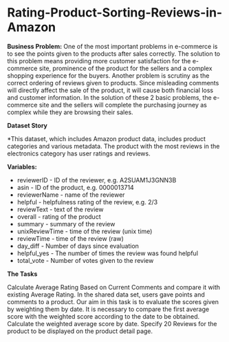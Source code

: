 # Rating-Product-Sorting-Reviews-in-Amazon

**Business Problem:**
One of the most important problems in e-commerce is to see the points given to the products after sales correctly. The solution to this problem means providing more customer satisfaction for the e-commerce site, prominence of the product for the sellers and a complex shopping experience for the buyers. Another problem is scrutiny as the correct ordering of reviews given to products. Since misleading comments will directly affect the sale of the product, it will cause both financial loss and customer information. In the solution of these 2 basic problems, the e-commerce site and the sellers will complete the purchasing journey as complex while they are browsing their sales.

**Dataset Story**

*This dataset, which includes Amazon product data, includes product categories and various metadata. The product with the most reviews in the electronics category has user ratings and reviews.


**Variables:**
* reviewerID - ID of the reviewer, e.g. A2SUAM1J3GNN3B
* asin - ID of the product, e.g. 0000013714
* reviewerName - name of the reviewer
* helpful - helpfulness rating of the review, e.g. 2/3
* reviewText - text of the review
* overall - rating of the product
* summary - summary of the review
* unixReviewTime - time of the review (unix time)
* reviewTime - time of the review (raw)
* day_diff - Number of days since evaluation
* helpful_yes - The number of times the review was found helpful
* total_vote - Number of votes given to the review

**The Tasks**

Calculate Average Rating Based on Current Comments and compare it with existing Average Rating.
In the shared data set, users gave points and comments to a product.
Our aim in this task is to evaluate the scores given by weighting them by date.
It is necessary to compare the first average score with the weighted score according to the date to be obtained.
Calculate the weighted average score by date.
Specify 20 Reviews for the product to be displayed on the product detail page.
